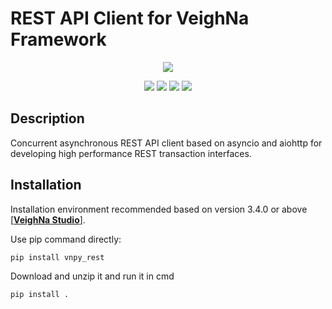 # REST API Client for VeighNa Framework

<p align="center">
  <img src ="https://vnpy.oss-cn-shanghai.aliyuncs.com/vnpy-logo.png"/>
</p>

<p align="center">
    <img src ="https://img.shields.io/badge/version-1.0.6-blueviolet.svg"/>
    <img src ="https://img.shields.io/badge/platform-windows|linux|macos-yellow.svg"/>
    <img src ="https://img.shields.io/badge/python-3.7|3.8|3.9|3.10-blue.svg" />
    <img src ="https://img.shields.io/github/license/vnpy/vnpy.svg?color=orange"/>
</p>

## Description

Concurrent asynchronous REST API client based on asyncio and aiohttp for developing high performance REST transaction interfaces.

## Installation

Installation environment recommended based on version 3.4.0 or above [[**VeighNa Studio**](https://edarchimbaud.com/veighna-website)].

Use pip command directly:

```bash
pip install vnpy_rest
```

Download and unzip it and run it in cmd

```bash
pip install .
```
